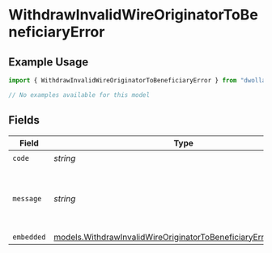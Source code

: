 # WithdrawInvalidWireOriginatorToBeneficiaryError

## Example Usage

```typescript
import { WithdrawInvalidWireOriginatorToBeneficiaryError } from "dwolla/models/errors";

// No examples available for this model
```

## Fields

| Field                                                                                                                                     | Type                                                                                                                                      | Required                                                                                                                                  | Description                                                                                                                               | Example                                                                                                                                   |
| ----------------------------------------------------------------------------------------------------------------------------------------- | ----------------------------------------------------------------------------------------------------------------------------------------- | ----------------------------------------------------------------------------------------------------------------------------------------- | ----------------------------------------------------------------------------------------------------------------------------------------- | ----------------------------------------------------------------------------------------------------------------------------------------- |
| `code`                                                                                                                                    | *string*                                                                                                                                  | :heavy_check_mark:                                                                                                                        | N/A                                                                                                                                       | ValidationError                                                                                                                           |
| `message`                                                                                                                                 | *string*                                                                                                                                  | :heavy_check_mark:                                                                                                                        | N/A                                                                                                                                       | Validation error(s) present. See embedded errors list for more details.                                                                   |
| `embedded`                                                                                                                                | [models.WithdrawInvalidWireOriginatorToBeneficiaryErrorEmbedded](../../models/withdrawinvalidwireoriginatortobeneficiaryerrorembedded.md) | :heavy_minus_sign:                                                                                                                        | N/A                                                                                                                                       |                                                                                                                                           |